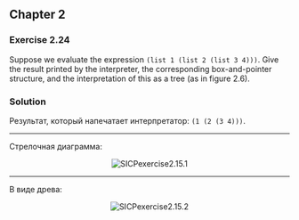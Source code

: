 ## Chapter 2

### Exercise 2.24

Suppose we evaluate the expression `(list 1 (list 2 (list 3 4)))`. Give the result printed by the interpreter, the corresponding box-and-pointer structure, and the interpretation of this as a tree (as in figure 2.6). 

### Solution

Результат, который напечатает интерпретатор: `(1 (2 (3 4)))`.

---

Стрелочная диаграмма:

<p align="center">
  <img src="https://i.ibb.co/WPrxzzW/SICPexercise2-15-1.jpg" alt="SICPexercise2.15.1" title="SICPexercise2.15.1">
</p>

---

В виде древа:

<p align="center">
  <img src="https://i.ibb.co/YPDBgyt/SICPexercise2-15-2.jpg" alt="SICPexercise2.15.2" title="SICPexercise2.15.2">
</p>
